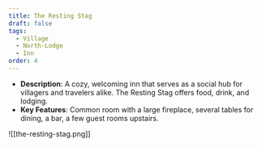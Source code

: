 ```yaml
---
title: The Resting Stag
draft: false
tags:
  - Village
  - North-Lodge
  - Inn
order: 4
---
```


- **Description**: A cozy, welcoming inn that serves as a social hub for villagers and travelers alike. The Resting Stag offers food, drink, and lodging.
- **Key Features**: Common room with a large fireplace, several tables for dining, a bar, a few guest rooms upstairs.

![[the-resting-stag.png]]
